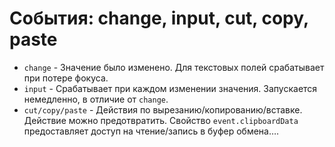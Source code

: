 # События: change, input, cut, copy, paste


- `change` - 	Значение было изменено. Для текстовых полей срабатывает при потере фокуса.
- `input` - 	Срабатывает при каждом изменении значения. Запускается немедленно, в отличие от `change`.
- `cut/copy/paste` - 	Действия по вырезанию/копированию/вставке. Действие можно предотвратить. Свойство `event.clipboardData` предоставляет доступ на чтение/запись в буфер обмена….